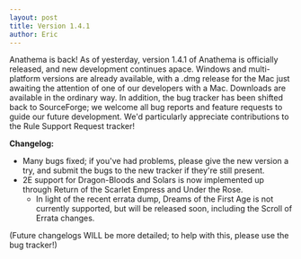```yaml
---
layout: post
title: Version 1.4.1
author: Eric
---
```


<p>Anathema is back! As of yesterday, version 1.4.1 of Anathema is officially released, and new development continues apace. Windows and multi-platform versions are already available, with a .dmg release for the Mac just awaiting the attention of one of our developers with a Mac. Downloads are available in the ordinary way. In addition, the bug tracker has been shifted back to SourceForge; we welcome all bug reports and feature requests to guide our future development. We'd particularly appreciate contributions to the Rule Support Request tracker!</p>
<b>Changelog:</b>
<ul>
  <li>
    Many bugs fixed; if you've had problems, please give the new version a try, and submit the bugs to the new tracker if they're still present.
  </li>
  <li>
    2E support for Dragon-Bloods and Solars is now implemented up through Return of the Scarlet Empress and Under the Rose.
    <ul>
      <li>
        In light of the recent errata dump, Dreams of the First Age is not currently supported, but will be released soon, including the Scroll of Errata changes.
      </li>
    </ul>
  </li>
</ul>
<p>(Future changelogs WILL be more detailed; to help with this, please use the bug tracker!)</p>